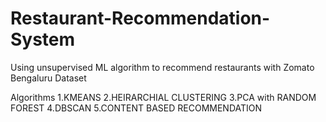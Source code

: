 # Restaurant-Recommendation-System
Using unsupervised ML algorithm to recommend restaurants with Zomato Bengaluru Dataset

Algorithms
1.KMEANS
2.HEIRARCHIAL CLUSTERING
3.PCA with RANDOM FOREST
4.DBSCAN
5.CONTENT BASED RECOMMENDATION



